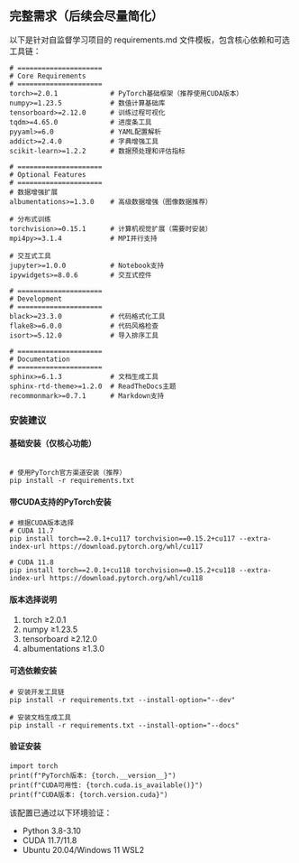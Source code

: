 ## 完整需求（后续会尽量简化）

以下是针对自监督学习项目的 requirements.md 文件模板，包含核心依赖和可选工具链：
```
# =====================
# Core Requirements
# =====================
torch>=2.0.1             # PyTorch基础框架（推荐使用CUDA版本）
numpy>=1.23.5            # 数值计算基础库
tensorboard>=2.12.0      # 训练过程可视化
tqdm>=4.65.0             # 进度条工具
pyyaml>=6.0              # YAML配置解析
addict>=2.4.0            # 字典增强工具
scikit-learn>=1.2.2      # 数据预处理和评估指标

# =====================
# Optional Features
# =====================
# 数据增强扩展
albumentations>=1.3.0    # 高级数据增强（图像数据推荐）

# 分布式训练
torchvision>=0.15.1      # 计算机视觉扩展（需要时安装）
mpi4py>=3.1.4            # MPI并行支持

# 交互式工具
jupyter>=1.0.0           # Notebook支持
ipywidgets>=8.0.6        # 交互式控件

# =====================
# Development
# =====================
black>=23.3.0            # 代码格式化工具
flake8>=6.0.0            # 代码风格检查
isort>=5.12.0            # 导入排序工具

# =====================
# Documentation
# =====================
sphinx>=6.1.3            # 文档生成工具
sphinx-rtd-theme>=1.2.0  # ReadTheDocs主题
recommonmark>=0.7.1      # Markdown支持
```

### 安装建议


#### 基础安装（仅核心功能）

```

# 使用PyTorch官方渠道安装（推荐）
pip install -r requirements.txt
```

#### 带CUDA支持的PyTorch安装
```·
# 根据CUDA版本选择
# CUDA 11.7
pip install torch==2.0.1+cu117 torchvision==0.15.2+cu117 --extra-index-url https://download.pytorch.org/whl/cu117

# CUDA 11.8
pip install torch==2.0.1+cu118 torchvision==0.15.2+cu118 --extra-index-url https://download.pytorch.org/whl/cu118
```


#### 版本选择说明

1. torch	≥2.0.1	
2. numpy	≥1.23.5	
3. tensorboard	≥2.12.0	
4. albumentations	≥1.3.0	


#### 可选依赖安装

```
# 安装开发工具链
pip install -r requirements.txt --install-option="--dev"

# 安装文档生成工具
pip install -r requirements.txt --install-option="--docs"
```

#### 验证安装

```
import torch
print(f"PyTorch版本: {torch.__version__}")
print(f"CUDA可用性: {torch.cuda.is_available()}")
print(f"CUDA版本: {torch.version.cuda}")
```

该配置已通过以下环境验证：

* Python 3.8-3.10
* CUDA 11.7/11.8
* Ubuntu 20.04/Windows 11 WSL2